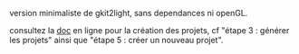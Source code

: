 version minimaliste de gkit2light, sans dependances ni openGL.

consultez la [doc](https://perso.univ-lyon1.fr/jean-claude.iehl/Public/educ/M1IMAGE/html/group__installation.htm) en ligne pour la création des projets, cf "étape 3 : générer les projets" ainsi que "étape 5 : créer un nouveau projet". 

